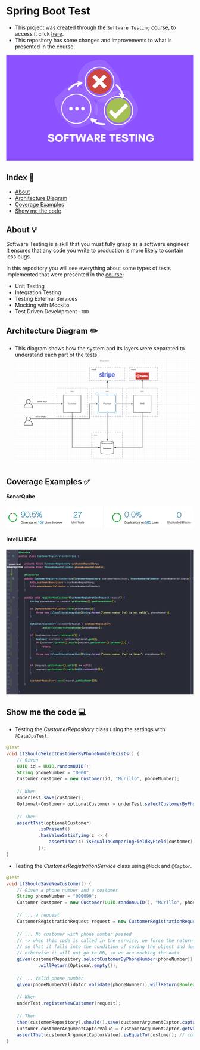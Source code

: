 # Spring Boot Test

- This project was created through the `Software Testing` course, to access it click [here](https://amigoscode.com/courses/software-testing).
- This repository has some changes and improvements to what is presented in the course.

![banner-course](src/main/resources/prints/software-testing-banner.png)

## Index :pushpin:
- [About](#about) 
- [Architecture Diagram](#architecture)
- [Coverage Examples](#coverage)
- [Show me the code](#code)

## About <a name="about"></a> :bulb:

Software Testing is a skill that you must fully grasp as a software engineer. It ensures that any code you write to production is more likely to contain less bugs.

In this repository you will see everything about some types of tests implemented that were presented in the [course](https://amigoscode.com/courses/software-testing):
- Unit Testing
- Integration Testing
- Testing External Services
- Mocking with Mockito
- Test Driven Development -`TDD`

## Architecture Diagram <a name="architecture"></a> :pencil2:

- This diagram shows how the system and its layers were separated to understand each part of the tests.
![architecture](src/main/resources/prints/architecture-diagram.png)

## Coverage Examples <a name="coverage"></a> :white_check_mark:

#### SonarQube
![sonarqube](src/main/resources/prints/sonarqube-report.png)

#### IntelliJ IDEA
![sonarqube](src/main/resources/prints/green-test-coverage-line.png)

## Show me the code <a name="code"></a> :computer:

- Testing the _CustomerRepository_ class using the settings with `@DataJpaTest`.

```java
@Test
void itShouldSelectCustomerByPhoneNumberExists() {
    // Given
    UUID id = UUID.randomUUID();
    String phoneNumber = "0000";
    Customer customer = new Customer(id, "Murillo", phoneNumber);

    // When
    underTest.save(customer);
    Optional<Customer> optionalCustomer = underTest.selectCustomerByPhoneNumber(phoneNumber);

    // Then
    assertThat(optionalCustomer)
            .isPresent()
            .hasValueSatisfying(c -> {
                assertThat(c).isEqualToComparingFieldByField(customer);
            });
}
```

- Testing the _CustomerRegistrationService_ class using `@Mock` and `@Captor`.

```java
@Test
void itShouldSaveNewCustomer() {
    // Given a phone number and a customer
    String phoneNumber = "000099";
    Customer customer = new Customer(UUID.randomUUID(), "Murillo", phoneNumber);

    // ... a request
    CustomerRegistrationRequest request = new CustomerRegistrationRequest(customer);

    // ... No customer with phone number passed
    // -> when this code is called in the service, we force the return of this method to be "empty",
    // so that it falls into the condition of saving the object and does not fall into the logic of the IF
    // otherwise it will not go to DB, so we are mocking the data
    given(customerRepository.selectCustomerByPhoneNumber(phoneNumber))
            .willReturn(Optional.empty());

    // ... Valid phone number
    given(phoneNumberValidator.validate(phoneNumber)).willReturn(Boolean.TRUE);

    // When
    underTest.registerNewCustomer(request);

    // Then
    then(customerRepository).should().save(customerArgumentCaptor.capture()); // capture the same value passed in call method 'request'
    Customer customerArgumentCaptorValue = customerArgumentCaptor.getValue(); // get Customer used in request (custumer)
    assertThat(customerArgumentCaptorValue).isEqualTo(customer); // compare Customer with Customer passed in request (are the same object)
}
```
